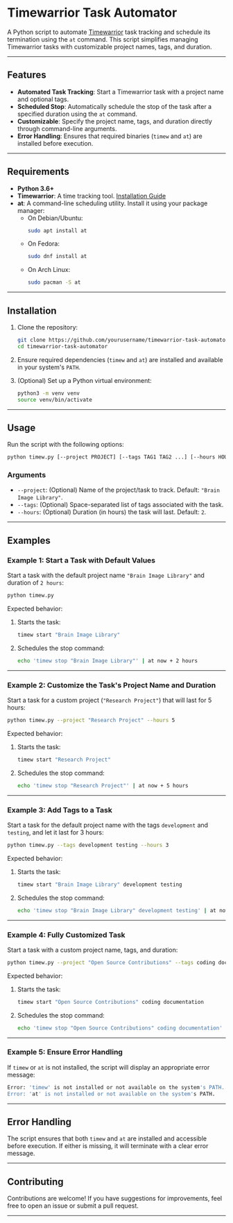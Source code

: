 # Timewarrior Task Automator

A Python script to automate [Timewarrior](https://timewarrior.net/) task tracking and schedule its termination using the `at` command. This script simplifies managing Timewarrior tasks with customizable project names, tags, and duration.

---

## Features

- **Automated Task Tracking**: Start a Timewarrior task with a project name and optional tags.
- **Scheduled Stop**: Automatically schedule the stop of the task after a specified duration using the `at` command.
- **Customizable**: Specify the project name, tags, and duration directly through command-line arguments.
- **Error Handling**: Ensures that required binaries (`timew` and `at`) are installed before execution.

---

## Requirements

- **Python 3.6+**
- **Timewarrior**: A time tracking tool. [Installation Guide](https://timewarrior.net/docs/)
- **at**: A command-line scheduling utility. Install it using your package manager:
  - On Debian/Ubuntu:
    ```bash
    sudo apt install at
    ```
  - On Fedora:
    ```bash
    sudo dnf install at
    ```
  - On Arch Linux:
    ```bash
    sudo pacman -S at
    ```

---

## Installation

1. Clone the repository:
   ```bash
   git clone https://github.com/yourusername/timewarrior-task-automator.git
   cd timewarrior-task-automator
   ```

2. Ensure required dependencies (`timew` and `at`) are installed and available in your system's `PATH`.

3. (Optional) Set up a Python virtual environment:
   ```bash
   python3 -m venv venv
   source venv/bin/activate
   ```

---

## Usage

Run the script with the following options:

```bash
python timew.py [--project PROJECT] [--tags TAG1 TAG2 ...] [--hours HOURS]
```

### Arguments

- `--project`: (Optional) Name of the project/task to track. Default: `"Brain Image Library"`.
- `--tags`: (Optional) Space-separated list of tags associated with the task.
- `--hours`: (Optional) Duration (in hours) the task will last. Default: `2`.

---

## Examples

### Example 1: Start a Task with Default Values
Start a task with the default project name `"Brain Image Library"` and duration of `2 hours`:
```bash
python timew.py
```

Expected behavior:
1. Starts the task:
   ```bash
   timew start "Brain Image Library"
   ```
2. Schedules the stop command:
   ```bash
   echo 'timew stop "Brain Image Library"' | at now + 2 hours
   ```

---

### Example 2: Customize the Task's Project Name and Duration
Start a task for a custom project (`"Research Project"`) that will last for 5 hours:
```bash
python timew.py --project "Research Project" --hours 5
```

Expected behavior:
1. Starts the task:
   ```bash
   timew start "Research Project"
   ```
2. Schedules the stop command:
   ```bash
   echo 'timew stop "Research Project"' | at now + 5 hours
   ```

---

### Example 3: Add Tags to a Task
Start a task for the default project name with the tags `development` and `testing`, and let it last for 3 hours:
```bash
python timew.py --tags development testing --hours 3
```

Expected behavior:
1. Starts the task:
   ```bash
   timew start "Brain Image Library" development testing
   ```
2. Schedules the stop command:
   ```bash
   echo 'timew stop "Brain Image Library" development testing' | at now + 3 hours
   ```

---

### Example 4: Fully Customized Task
Start a task with a custom project name, tags, and duration:
```bash
python timew.py --project "Open Source Contributions" --tags coding documentation --hours 6
```

Expected behavior:
1. Starts the task:
   ```bash
   timew start "Open Source Contributions" coding documentation
   ```
2. Schedules the stop command:
   ```bash
   echo 'timew stop "Open Source Contributions" coding documentation' | at now + 6 hours
   ```

---

### Example 5: Ensure Error Handling
If `timew` or `at` is not installed, the script will display an appropriate error message:
```bash
Error: 'timew' is not installed or not available on the system's PATH.
Error: 'at' is not installed or not available on the system's PATH.
```

---

## Error Handling

The script ensures that both `timew` and `at` are installed and accessible before execution. If either is missing, it will terminate with a clear error message.

---

## Contributing

Contributions are welcome! If you have suggestions for improvements, feel free to open an issue or submit a pull request.

---
